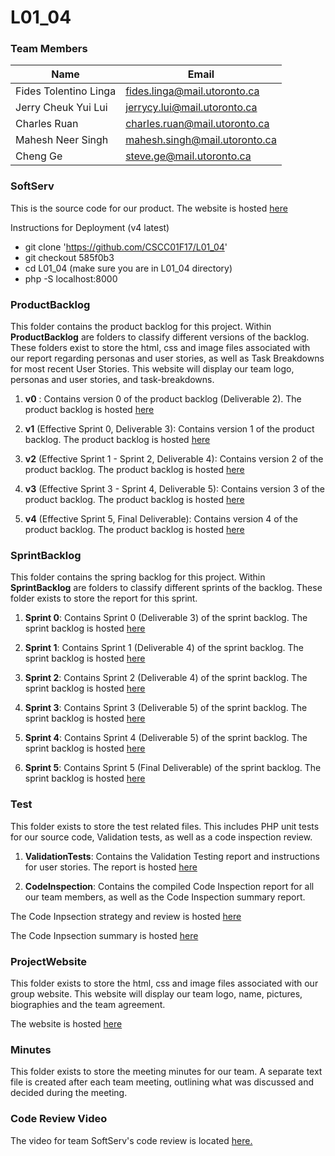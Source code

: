 # L01_04

### Team Members

| Name                  | Email                         |
| --------------------- | ----------------------------- |
| Fides Tolentino Linga | fides.linga@mail.utoronto.ca  |
| Jerry Cheuk Yui Lui   | jerrycy.lui@mail.utoronto.ca  |
| Charles Ruan          | charles.ruan@mail.utoronto.ca |
| Mahesh Neer Singh     | mahesh.singh@mail.utoronto.ca |
| Cheng Ge              | steve.ge@mail.utoronto.ca     |

### SoftServ

This is the source code for our product.
The website is hosted [here](http://fideslinga.com/cscc01/softserv)

Instructions for Deployment (v4 latest)

- git clone 'https://github.com/CSCC01F17/L01_04'
- git checkout 585f0b3
- cd L01_04 (make sure you are in L01_04 directory)
- php -S localhost:8000

### ProductBacklog

This folder contains the product backlog for this project.
Within **ProductBacklog** are folders to classify different versions of the backlog. These folders exist to store the html, css and image files associated with our report regarding personas and user stories, as well as Task Breakdowns for most recent User Stories. This website will display our team logo, personas and user stories, and task-breakdowns.
1) **v0** :
Contains version 0 of the product backlog (Deliverable 2).
The product backlog is hosted [here](http://fideslinga.com/cscc01/productbacklog/v0/)

2) **v1** (Effective Sprint 0, Deliverable 3):
Contains version 1 of the product backlog.
The product backlog is hosted [here](http://fideslinga.com/cscc01/productbacklog/v1/)

3) **v2** (Effective Sprint 1 - Sprint 2, Deliverable 4):
Contains version 2 of the product backlog. 
The product backlog is hosted [here](http://fideslinga.com/cscc01/productbacklog/v2/)

3) **v3** (Effective Sprint 3 - Sprint 4, Deliverable 5):
Contains version 3 of the product backlog.
The product backlog is hosted [here](http://fideslinga.com/cscc01/productbacklog/v3/)

4) **v4** (Effective Sprint 5, Final Deliverable):
Contains version 4 of the product backlog.
The product backlog is hosted [here](http://fideslinga.com/cscc01/productbacklog/v4/)

### SprintBacklog

This folder contains the spring backlog for this project.
Within **SprintBacklog** are folders to classify different sprints of the backlog. These folder exists to store the report for this sprint.

1) **Sprint 0**:
Contains Sprint 0 (Deliverable 3) of the sprint backlog.
The sprint backlog is hosted [here](SprintBacklog/s0/report.pdf)

2) **Sprint 1**:
Contains Sprint 1 (Deliverable 4) of the sprint backlog.
The sprint backlog is hosted [here](SprintBacklog/s1/report.pdf)

3) **Sprint 2**:
Contains Sprint 2 (Deliverable 4) of the sprint backlog.
The sprint backlog is hosted [here](SprintBacklog/s2/report.pdf)

4) **Sprint 3**:
Contains Sprint 3 (Deliverable 5) of the sprint backlog.
The sprint backlog is hosted [here](SprintBacklog/s3/report.pdf)

5) **Sprint 4**:
Contains Sprint 4 (Deliverable 5) of the sprint backlog.
The sprint backlog is hosted [here](SprintBacklog/s4/report.pdf)

6) **Sprint 5**:
Contains Sprint 5 (Final Deliverable) of the sprint backlog.
The sprint backlog is hosted [here](SprintBacklog/s5/report.pdf)

### Test

This folder exists to store the test related files. This includes PHP unit tests for our source code, Validation tests, as well as a code inspection review.

1) **ValidationTests**:
Contains the Validation Testing report and instructions for user stories.
The report is hosted [here](Test/ValidationTests/ValidationTest.pdf)

2) **CodeInspection**:
Contains the compiled Code Inspection report for all our team members, as well as the Code Inspection summary report.

The Code Inpsection strategy and review is hosted [here](Test/CodeInspection/report.pdf)

The Code Inpsection summary is hosted [here](Test/CodeInspection/reportsummary.pdf)

### ProjectWebsite

This folder exists to store the html, css and image files associated with our group website. This website will display our team logo, name, pictures, biographies and the team agreement.

The website is hosted [here](http://fideslinga.com/cscc01/projectwebsite/)
### Minutes

This folder exists to store the meeting minutes for our team. A separate text file is created after each team meeting, outlining what was discussed and decided during the meeting.

### Code Review Video
The video for team SoftServ's code review is located [here.](https://youtu.be/xw07CdtKk9Y)